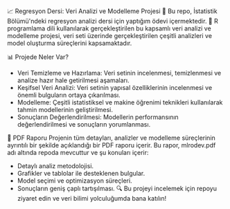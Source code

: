 📈 Regresyon Dersi: Veri Analizi ve Modelleme Projesi 🚀
Bu repo, İstatistik Bölümü'ndeki regresyon analizi dersi için yaptığım ödevi içermektedir. 🌟 R programlama dili kullanılarak gerçekleştirilen bu kapsamlı veri analizi ve modelleme projesi, veri seti üzerinde gerçekleştirilen çeşitli analizleri ve model oluşturma süreçlerini kapsamaktadır.

📊 Projede Neler Var?
- Veri Temizleme ve Hazırlama: Veri setinin incelenmesi, temizlenmesi ve analize hazır hale getirilmesi aşamaları.
- Keşifsel Veri Analizi: Veri setinin yapısal özelliklerinin incelenmesi ve önemli bulguların ortaya çıkarılması.
- Modelleme: Çeşitli istatistiksel ve makine öğrenimi teknikleri kullanılarak tahmin modellerinin geliştirilmesi.
- Sonuçların Değerlendirilmesi: Modellerin performansının değerlendirilmesi ve sonuçların yorumlanması.
  
📝 PDF Raporu
Projenin tüm detayları, analizler ve modelleme süreçlerinin ayrıntılı bir şekilde açıklandığı bir PDF raporu içerir. Bu rapor, mlrodev.pdf adı altında repoda mevcuttur ve şu konuları içerir:

- Detaylı analiz metodolojisi.
- Grafikler ve tablolar ile desteklenen bulgular.
- Model seçimi ve optimizasyon süreçleri.
- Sonuçların geniş çaplı tartışılması.
🔍 Bu projeyi incelemek için repoyu ziyaret edin ve veri bilimi yolculuğumda bana katılın!
